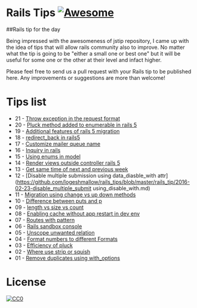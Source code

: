 # Rails Tips [![Awesome](https://cdn.rawgit.com/sindresorhus/awesome/d7305f38d29fed78fa85652e3a63e154dd8e8829/media/badge.svg)](https://github.com/sindresorhus/awesome)

##Rails tip for the day 

Being impressed with the awesomeness of jstip repository, I came up with the idea of tips that will allow rails community also to improve. No matter what the tip is going to be "either a small one or best one" but it will be useful for some one or the other at their level and infact higher. 

Please feel free to send us a pull request with your Rails tip to be published here. Any improvements or suggestions are more than welcome!

# Tips list
- 21 - [Throw exception in the request format](https://github.com/logeshmallow/rails_tips/blob/master/rails_tip/2016-03-03-debug_exception_response_format.md)
- 20 - [Pluck method added to enumerable in rails 5](https://github.com/logeshmallow/rails_tips/blob/master/rails_tip/2016-03-02-pluck_added_to_enumerable_rails_5.md)
- 19 - [Additional features of rails 5 migration](https://github.com/logeshmallow/rails_tips/blob/master/rails_tip/2016-03-01-rails_5_migration_feature_additions.md)
- 18 - [redirect_back in rails5](https://github.com/logeshmallow/rails_tips/blob/master/rails_tip/2016-02-29-redirect_back_with_fallback.md)
- 17 - [Customize mailer queue name](https://github.com/logeshmallow/rails_tips/blob/master/rails_tip/2016-02-28-custom_mailer_queue_name.md)
- 16 - [Inquiry in rails](https://github.com/logeshmallow/rails_tips/blob/master/rails_tip/2016-02-27-rails_inquiry.md)
- 15 - [Using enums in model](https://github.com/logeshmallow/rails_tips/blob/master/rails_tip/2016-02-26-use-enums-in-model.md)
- 14 - [Render views outside controller rails 5](https://github.com/logeshmallow/rails_tips/blob/master/rails_tip/2016-02-25-rendering_views_outside_of_controllers.md)
- 13 - [Get same time of next and previous week](https://github.com/logeshmallow/rails_tips/blob/master/rails_tip/2016-02-24-same_time_option_to_next_and_prev_week_rails5.md)
- 12 - [Disable multiple submission using data_diasble_with attr](https://github.com/logeshmallow/rails_tips/blob/master/rails_tip/2016-02-23-disable_multiple_submit using_disable_with.md)
- 11 - [Migration using change vs up down methods](https://github.com/logeshmallow/rails_tips/blob/master/rails_tip/2016-02-22-change_and_up_down_migration.md)
- 10 - [Difference between puts and p](https://github.com/logeshmallow/rails_tips/blob/master/rails_tip/2016-02-21-puts_vs_p.md)
- 09 - [length vs size vs count](https://github.com/logeshmallow/rails_tips/blob/master/rails_tip/2016-02-20-length_vs_size_vs_count.md)
- 08 - [Enabling cache without app restart in dev env](https://github.com/logeshmallow/rails_tips/blob/master/rails_tip/2016-02-19-enable_caching_for_develpment_with_command.md)
- 07 - [Routes with pattern](https://github.com/logeshmallow/rails_tips/blob/master/rails_tip/2016-02-18-routes_with_pattern.md)
- 06 - [Rails sandbox console](https://github.com/logeshmallow/rails_tips/blob/master/rails_tip/2016-02-17-rails_console_with_sandbox_mode.md)
- 05 - [Unscope unwanted relation](https://github.com/logeshmallow/rails_tips/blob/master/rails_tip/2016-02-16-unscope_unwanted_relation.md)
- 04 - [Format numbers to different Formats](https://github.com/logeshmallow/rails_tips/blob/master/rails_tip/2016-02-15-formatting_numbers.md)
- 03 - [Efficiency of pluck](https://github.com/logeshmallow/rails_tips/blob/master/rails_tip/2016-02-14-efficiency_of_pluck.md)
- 02 - [Where use strip or squish](https://github.com/logeshmallow/rails_tips/blob/master/rails_tip/2016-02-13-strip-or-squish.md)
- 01 - [Remove duplicates using with_options](https://github.com/logeshmallow/rails_tips/blob/master/rails_tip/2016-02-12-duplicate_remove_with_options.md)

# License
<p xmlns:dct="http://purl.org/dc/terms/" xmlns:vcard="http://www.w3.org/2001/vcard-rdf/3.0#">
  <a rel="license"
     href="http://creativecommons.org/publicdomain/zero/1.0/">
    <img src="http://i.creativecommons.org/p/zero/1.0/88x31.png" style="border-style: none;" alt="CC0" />
  </a>
  <br />
  
